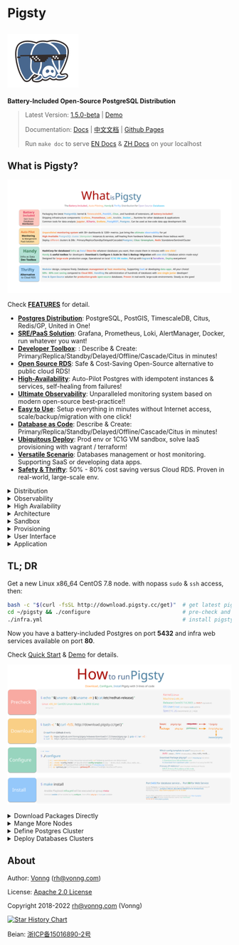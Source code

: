 # Pigsty

## ![](docs/_media/icon.svg)

**Battery-Included Open-Source PostgreSQL Distribution**

> Latest Version: [1.5.0-beta](https://github.com/Vonng/pigsty/releases/tag/v1.5.0-beta)  |  [Demo](http://demo.pigsty.cc)
>
> Documentation: [Docs](https://pigsty.cc/) | [中文文档](https://pigsty.cc/#/zh-cn/) | [Github Pages](https://vonng.github.io/pigsty/#/)
> 
> Run `make doc` to serve [EN Docs](docs/) & [ZH Docs](docs/zh-cn/) on your localhost



## What is Pigsty?

[![](docs/_media/WHAT_EN.svg)](docs/s-feature.md)

Check [**FEATURES**](docs/s-feature.md) for detail.


* [**Postgres Distribution**](docs/s-feature.md#PostgreSQL-Distribution): PostgreSQL, PostGIS, TimescaleDB, Citus, Redis/GP, United in One!
* [**SRE/PaaS Solution**](docs/s-feature.md#SRE-Solution): Grafana, Prometheus, Loki, AlertManager, Docker, run whatever you want!
* [**Developer Toolbox**](docs/s-feature.md#Developer-Toolbox): : Describe & Create: Primary/Replica/Standby/Delayed/Offline/Cascade/Citus in minutes!
* [**Open Source RDS**](docs/s-feature.md#open-source-rds): Safe & Cost-Saving Open-Source alternative to public cloud RDS!
* [**High-Availability**](docs/s-feature.md#High-Availability): Auto-Pilot Postgres with idempotent instances & services, self-healing from failures!
* [**Ultimate Observability**](docs/s-feature.md#Ultimate-Observability): Unparalleled monitoring system based on modern open-source best-practice!!
* [**Easy to Use**](docs/s-feature.md#Handy-Toolbox): Setup everything in minutes without Internet access, scale/backup/migration with one click!
* [**Database as Code**](#Database-as-Code): Describe & Create: Primary/Replica/Standby/Delayed/Offline/Cascade/Citus in minutes!
* [**Ubiquitous Deploy**](docs/s-feature.md#Ubiquitous-Deployment): Prod env or 1C1G VM sandbox, solve IaaS provisioning with vagrant / terraform!
* [**Versatile Scenario**](docs/s-feature.md#Versatile-Scenario):  Databases management or host monitoring. Supporting SaaS or developing data apps.
* [**Safety & Thrifty**](docs/s-feature.md#Safty-and-Thrifty): 50% - 80% cost saving versus Cloud RDS. Proven in real-world, large-scale env.


<details><summary>Distribution</summary>

[![Distribution](docs/_media/DISTRIBUTION.gif)](docs/c-infra.md#Overview)

</details>

<details><summary>Observability</summary>

[![Observability](docs/_media/overview-monitor.jpg)](http://demo.pigsty.cc)

</details>

<details><summary>High Availability</summary>

[![High Availability](docs/_media/HA-PGSQL.svg)](docs/c-pgsql.md#High-Availability)

</details>

<details><summary>Architecture</summary>

[![Architecture](docs/_media/ARCH.gif)](docs/c-arch.md)

</details>

<details><summary>Sandbox</summary>

[![Sandbox](docs/_media/SANDBOX.gif)](docs/d-sandbox.md)

</details>

<details><summary>Provisioning</summary>

[![Provisioning](docs/_media/PROVISION.gif)](docs/d-deploy.md)

</details>

<details><summary>User Interface</summary>

[![User Interface](docs/_media/interface.jpg)](docs/s-install.md)

</details>

<details><summary>Application</summary>

[![Application](docs/_media/overview-covid.jpg)](docs/t-application.md)

</details>




## TL; DR

Get a new Linux x86_64 CentOS 7.8 node. with nopass `sudo` & `ssh` access, then:

```bash
bash -c "$(curl -fsSL http://download.pigsty.cc/get)"  # get latest pigsty source
cd ~/pigsty && ./configure                             # pre-check and config templating 
./infra.yml                                            # install pigsty on current node
```

Now you have a battery-included Postgres on port **5432** and infra web services available on port **80**.

Check [Quick Start](s-install.md) & [Demo](http://demo.pigsty.cc) for details.

![](docs/_media/HOW_EN.svg)



<details><summary>Download Packages Directly</summary>
Pigsty source & software packages can be downloaded directly via `curl` in case of no Internet connection:

```bash
curl -SL https://github.com/Vonng/pigsty/releases/download/v1.5.0-beta/pkg.tgz -o /tmp/pkg.tgz
curl -SL https://github.com/Vonng/pigsty/releases/download/v1.5.0-beta/pigsty.tgz | gzip -d | tar -xC
```

</details>


<details><summary>Mange More Nodes</summary>
You can add more nodes to Pigsty with [`nodes.yml`](p-nodes.md#nodes) after installing the meta node with [`infra.yml`](p-infra.md#infra).

```bash
./nodes.yml  -l pg-test      # init 3 nodes of cluster pg-test
```

</details>

<details><summary>Define Postgres Cluster</summary>
You can define a HA Postgres Cluster with streaming replication in a few lines of code:

```yaml
pg-test:
  hosts:
    10.10.10.11: {pg_seq: 1, pg_role: primary} 
    10.10.10.12: {pg_seq: 2, pg_role: replica}
    10.10.10.13: {pg_seq: 3, pg_role: replica}
  vars: 
    pg_cluster: pg-test
```

You can create Postgres with different [roles](d-pgsql.md) by declaring them: primary, replica, standby, delayed, offline, cascade, etc...

</details>


<details><summary>Deploy Databases Clusters</summary>
You can deploy different types of databases & clusters with corresponding playbooks.

* [`pgsql.yml`](p-pgsql.md#pgsql): Deploy HA PostgreSQL clusters.
* [`redis.yml`](p-redis.md#redis): Deploy Redis clusters.
* [`pigsty-matrixdb.yml`](p-pgsql.md#pgsql-matrix): Deploy matrixdb data warehouse (greenplum7).

```bash
./pgsql.yml         -l pg-test      # init 1-primary & 2-replica pgsql cluster
./redis.yml         -l redis-test   # init redis cluster redis-test
./pigsty-matrixdb.yml -l mx-*         # init MatrixDB cluster mx-mdw,mx-sdw .....
```

</details>






## About


Author: [Vonng](https://vonng.com/en) ([rh@vonng.com](mailto:rh@vonng.com))

License: [Apache 2.0 License](LICENSE)

Copyright 2018-2022 rh@vonng.com (Vonng)

[![Star History Chart](https://api.star-history.com/svg?repos=Vonng/pigsty&type=Date)](https://star-history.com/#Vonng/pigsty&Date)

Beian: [浙ICP备15016890-2号](https://beian.miit.gov.cn/)